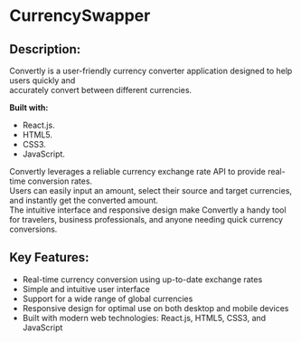 # CurrencySwapper

## **Description:**

Convertly is a user-friendly currency converter application designed to help users quickly and <br> 
accurately convert between different currencies.


**Built with:** 
- React.js. <br>
- HTML5. <br>
- CSS3. <br>
- JavaScript.


Convertly leverages a reliable currency exchange rate API to provide real-time conversion rates. <br>
Users can easily input an amount, select their source and target currencies, and instantly get the converted amount. <br>
The intuitive interface and responsive design make Convertly a handy tool for travelers, business professionals, and anyone needing quick currency conversions.

## **Key Features:**

- Real-time currency conversion using up-to-date exchange rates
- Simple and intuitive user interface
- Support for a wide range of global currencies
- Responsive design for optimal use on both desktop and mobile devices
- Built with modern web technologies: React.js, HTML5, CSS3, and JavaScript
